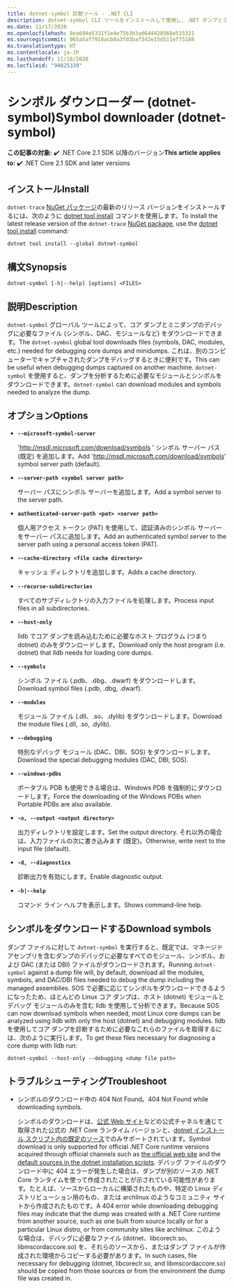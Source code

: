 ```yaml
---
title: dotnet-symbol 診断ツール - .NET CLI
description: dotnet-symbol CLI ツールをインストールして使用し、.NET ダンプとミニダンプのデバッグに必要なファイルをダウンロードする方法について学習します。
ms.date: 11/17/2020
ms.openlocfilehash: 8ea694e5331f1e4e75b3b3ad644428568e515331
ms.sourcegitcommit: 965a5af7918acb0a3fd3baf342e15d511ef75188
ms.translationtype: HT
ms.contentlocale: ja-JP
ms.lasthandoff: 11/18/2020
ms.locfileid: "94825339"
---
```

# <a name="symbol-downloader-dotnet-symbol"></a><span data-ttu-id="f3c81-103">シンボル ダウンローダー (dotnet-symbol)</span><span class="sxs-lookup"><span data-stu-id="f3c81-103">Symbol downloader (dotnet-symbol)</span></span>

<span data-ttu-id="f3c81-104">**この記事の対象:** ✔️ .NET Core 2.1 SDK 以降のバージョン</span><span class="sxs-lookup"><span data-stu-id="f3c81-104">**This article applies to:** ✔️ .NET Core 2.1 SDK and later versions</span></span>

## <a name="install"></a><span data-ttu-id="f3c81-105">インストール</span><span class="sxs-lookup"><span data-stu-id="f3c81-105">Install</span></span>

<span data-ttu-id="f3c81-106">`dotnet-trace` [NuGet パッケージ](https://www.nuget.org/packages/dotnet-trace)の最新のリリース バージョンをインストールするには、次のように [dotnet tool install](../tools/dotnet-tool-install.md) コマンドを使用します。</span><span class="sxs-lookup"><span data-stu-id="f3c81-106">To install the latest release version of the `dotnet-trace` [NuGet package](https://www.nuget.org/packages/dotnet-trace), use the [dotnet tool install](../tools/dotnet-tool-install.md) command:</span></span>

```dotnetcli
dotnet tool install --global dotnet-symbol
```

## <a name="synopsis"></a><span data-ttu-id="f3c81-107">構文</span><span class="sxs-lookup"><span data-stu-id="f3c81-107">Synopsis</span></span>

```console
dotnet-symbol [-h|--help] [options] <FILES>
```

## <a name="description"></a><span data-ttu-id="f3c81-108">説明</span><span class="sxs-lookup"><span data-stu-id="f3c81-108">Description</span></span>

<span data-ttu-id="f3c81-109">`dotnet-symbol` グローバル ツールによって、コア ダンプとミニダンプのデバッグに必要なファイル (シンボル、DAC、モジュールなど) をダウンロードできます。</span><span class="sxs-lookup"><span data-stu-id="f3c81-109">The `dotnet-symbol` global tool downloads files (symbols, DAC, modules, etc.) needed for debugging core dumps and minidumps.</span></span> <span data-ttu-id="f3c81-110">これは、別のコンピューターでキャプチャされたダンプをデバッグするときに便利です。</span><span class="sxs-lookup"><span data-stu-id="f3c81-110">This can be useful when debugging dumps captured on another machine.</span></span> <span data-ttu-id="f3c81-111">`dotnet-symbol` を使用すると、ダンプを分析するために必要なモジュールとシンボルをダウンロードできます。</span><span class="sxs-lookup"><span data-stu-id="f3c81-111">`dotnet-symbol` can download modules and symbols needed to analyze the dump.</span></span>

## <a name="options"></a><span data-ttu-id="f3c81-112">オプション</span><span class="sxs-lookup"><span data-stu-id="f3c81-112">Options</span></span>

- **`--microsoft-symbol-server`**

  <span data-ttu-id="f3c81-113">'http://msdl.microsoft.com/download/symbols ' シンボル サーバー パス (既定) を追加します。</span><span class="sxs-lookup"><span data-stu-id="f3c81-113">Add 'http://msdl.microsoft.com/download/symbols' symbol server path (default).</span></span>

- **`--server-path <symbol server path>`**

  <span data-ttu-id="f3c81-114">サーバー パスにシンボル サーバーを追加します。</span><span class="sxs-lookup"><span data-stu-id="f3c81-114">Add a symbol server to the server path.</span></span>

- **`authenticated-server-path <pat> <server path>`**

  <span data-ttu-id="f3c81-115">個人用アクセス トークン (PAT) を使用して、認証済みのシンボル サーバーをサーバー パスに追加します。</span><span class="sxs-lookup"><span data-stu-id="f3c81-115">Add an authenticated symbol server to the server path using a personal access token (PAT).</span></span>

- **`--cache-directory <file cache directory>`**

  <span data-ttu-id="f3c81-116">キャッシュ ディレクトリを追加します。</span><span class="sxs-lookup"><span data-stu-id="f3c81-116">Adds a cache directory.</span></span>

- **`--recurse-subdirectories`**

  <span data-ttu-id="f3c81-117">すべてのサブディレクトリの入力ファイルを処理します。</span><span class="sxs-lookup"><span data-stu-id="f3c81-117">Process input files in all subdirectories.</span></span>

- **`--host-only`**

  <span data-ttu-id="f3c81-118">lldb でコア ダンプを読み込むために必要なホスト プログラム (つまり dotnet) のみをダウンロードします。</span><span class="sxs-lookup"><span data-stu-id="f3c81-118">Download only the host program (i.e. dotnet) that lldb needs for loading core dumps.</span></span>

- **`--symbols`**

  <span data-ttu-id="f3c81-119">シンボル ファイル (.pdb、.dbg、.dwarf) をダウンロードします。</span><span class="sxs-lookup"><span data-stu-id="f3c81-119">Download symbol files (.pdb, .dbg, .dwarf).</span></span>

- **`--modules`**

  <span data-ttu-id="f3c81-120">モジュール ファイル (.dll、.so、.dylib) をダウンロードします。</span><span class="sxs-lookup"><span data-stu-id="f3c81-120">Download the module files (.dll, .so, .dylib).</span></span>

- **`--debugging`**

  <span data-ttu-id="f3c81-121">特別なデバッグ モジュール (DAC、DBI、SOS) をダウンロードします。</span><span class="sxs-lookup"><span data-stu-id="f3c81-121">Download the special debugging modules (DAC, DBI, SOS).</span></span>

- **`--windows-pdbs`**

  <span data-ttu-id="f3c81-122">ポータブル PDB も使用できる場合は、Windows PDB を強制的にダウンロードします。</span><span class="sxs-lookup"><span data-stu-id="f3c81-122">Force the downloading of the Windows PDBs when Portable PDBs are also available.</span></span>

- **`-o, --output <output directory>`**

  <span data-ttu-id="f3c81-123">出力ディレクトリを設定します。</span><span class="sxs-lookup"><span data-stu-id="f3c81-123">Set the output directory.</span></span> <span data-ttu-id="f3c81-124">それ以外の場合は、入力ファイルの次に書き込みます (既定)。</span><span class="sxs-lookup"><span data-stu-id="f3c81-124">Otherwise, write next to the input file (default).</span></span>

- **`-d, --diagnostics`**

  <span data-ttu-id="f3c81-125">診断出力を有効にします。</span><span class="sxs-lookup"><span data-stu-id="f3c81-125">Enable diagnostic output.</span></span>

- **`-h|--help`**

  <span data-ttu-id="f3c81-126">コマンド ライン ヘルプを表示します。</span><span class="sxs-lookup"><span data-stu-id="f3c81-126">Shows command-line help.</span></span>

## <a name="download-symbols"></a><span data-ttu-id="f3c81-127">シンボルをダウンロードする</span><span class="sxs-lookup"><span data-stu-id="f3c81-127">Download symbols</span></span>

<span data-ttu-id="f3c81-128">ダンプ ファイルに対して `dotnet-symbol` を実行すると、既定では、マネージド アセンブリを含むダンプのデバッグに必要なすべてのモジュール、シンボル、および DAC (または DBI) ファイルがダウンロードされます。</span><span class="sxs-lookup"><span data-stu-id="f3c81-128">Running `dotnet-symbol` against a dump file will, by default, download all the modules, symbols, and DAC/DBI files needed to debug the dump including the managed assemblies.</span></span> <span data-ttu-id="f3c81-129">SOS で必要に応じてシンボルをダウンロードできるようになったため、ほとんどの Linux コア ダンプは、ホスト (dotnet) モジュールとデバッグ モジュールのみを含む lldb を使用して分析できます。</span><span class="sxs-lookup"><span data-stu-id="f3c81-129">Because SOS can now download symbols when needed, most Linux core dumps can be analyzed using lldb with only the host (dotnet) and debugging modules.</span></span> <span data-ttu-id="f3c81-130">lldb を使用してコア ダンプを診断するために必要なこれらのファイルを取得するには、次のように実行します。</span><span class="sxs-lookup"><span data-stu-id="f3c81-130">To get these files necessary for diagnosing a core dump with lldb run:</span></span>

```console
dotnet-symbol --host-only --debugging <dump file path>
```

## <a name="troubleshoot"></a><span data-ttu-id="f3c81-131">トラブルシューティング</span><span class="sxs-lookup"><span data-stu-id="f3c81-131">Troubleshoot</span></span>

- <span data-ttu-id="f3c81-132">シンボルのダウンロード中の 404 Not Found。</span><span class="sxs-lookup"><span data-stu-id="f3c81-132">404 Not Found while downloading symbols.</span></span>

   <span data-ttu-id="f3c81-133">シンボルのダウンロードは、[公式 Web サイト](https://dotnet.microsoft.com/download/dotnet-core)などの公式チャネルを通じて取得された公式の .NET Core ランタイム バージョンと、[dotnet インストール スクリプト内の既定のソース](../tools/dotnet-install-script.md)でのみサポートされています。</span><span class="sxs-lookup"><span data-stu-id="f3c81-133">Symbol download is only supported for official .NET Core runtime versions acquired through official channels such as [the official web site](https://dotnet.microsoft.com/download/dotnet-core) and the [default sources in the dotnet installation scripts](../tools/dotnet-install-script.md).</span></span> <span data-ttu-id="f3c81-134">デバッグ ファイルのダウンロード中に 404 エラーが発生した場合は、ダンプが別のソースの .NET Core ランタイムを使って作成されたことが示されている可能性があります。たとえば、ソースからローカルに構築されたものや、特定の Linux ディストリビューション用のもの、または archlinux のようなコミュニティ サイトから作成されたものです。</span><span class="sxs-lookup"><span data-stu-id="f3c81-134">A 404 error while downloading debugging files may indicate that the dump was created with a .NET Core runtime from another source, such as one built from source locally or for a particular Linux distro, or from community sites like archlinux.</span></span> <span data-ttu-id="f3c81-135">このような場合は、デバッグに必要なファイル (dotnet、libcoreclr.so、libmscordaccore.so) を、それらのソースから、またはダンプ ファイルが作成された環境からコピーする必要があります。</span><span class="sxs-lookup"><span data-stu-id="f3c81-135">In such cases, file necessary for debugging (dotnet, libcoreclr.so, and libmscordaccore.so) should be copied from those sources or from the environment the dump file was created in.</span></span>
